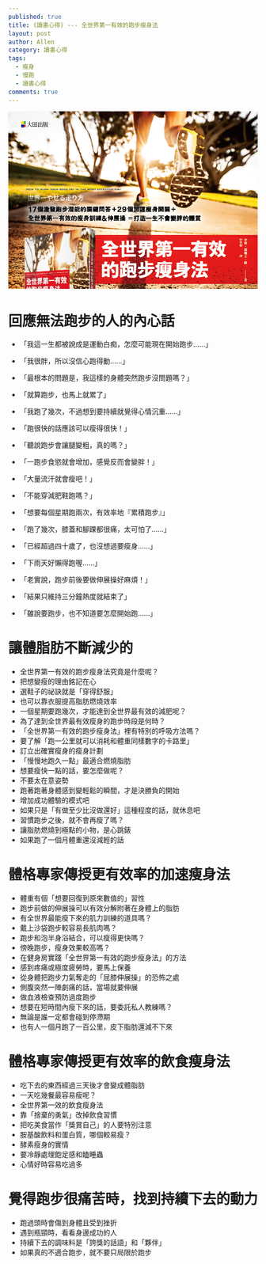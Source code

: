 ```yaml
---
published: true
title: (讀書心得) --- 全世界第一有效的跑步瘦身法
layout: post
author: Allen
category: 讀書心得
tags: 
  - 瘦身
  - 慢跑
  - 讀書心得
comments: true
---
```


![book](/images/blog/20190902/20190902-000.jpg)

# 回應無法跑步的人的內心話
- 「我這一生都被說成是運動白痴，怎麼可能現在開始跑步……」

- 「我很胖，所以沒信心跑得動……」
- 「最根本的問題是，我這樣的身體突然跑步沒問題嗎？」
- 「就算跑步，也馬上就累了」
- 「我跑了幾次，不過想到要持續就覺得心情沉重……」
- 「跑很快的話應該可以瘦得很快！」
- 「聽說跑步會讓腿變粗，真的嗎？」
- 「一跑步食慾就會增加，感覺反而會變胖！」
- 「大量流汗就會瘦吧！」
- 「不能穿減肥鞋跑嗎？」
- 「想要每個星期跑兩次，有效率地『累積跑步』」
- 「跑了幾次，膝蓋和腳踝都很痛，太可怕了……」
- 「已經超過四十歲了，也沒想過要瘦身……」
- 「下雨天好懶得跑喔……」
- 「老實說，跑步前後要做伸展操好麻煩！」
- 「結果只維持三分鐘熱度就結束了」
- 「雖說要跑步，也不知道要怎麼開始跑……」

# 讓體脂肪不斷減少的
-  全世界第一有效的跑步瘦身法究竟是什麼呢？
-  把想變瘦的理由銘記在心
-  選鞋子的祕訣就是「穿得舒服」
-  也可以靠衣服提高脂肪燃燒效率
-  一個星期要跑幾次，才能達到全世界最有效的減肥呢？
-  為了達到全世界最有效瘦身的跑步時段是何時？
-  「全世界第一有效的跑步瘦身法」裡有特別的呼吸方法嗎？
-  要了解「跑一公里就可以消耗和體重同樣數字的卡路里」
-  訂立出確實瘦身的瘦身計劃
-  「慢慢地跑久一點」最適合燃燒脂肪
-  想要瘦快一點的話，要怎麼做呢？
-  不要太在意姿勢
-  跑著跑著身體感到變輕鬆的瞬間，才是決勝負的開始
-  增加成功體驗的模式吧
-  如果只是「有做至少比沒做還好」這種程度的話，就休息吧
-  習慣跑步之後，就不會再瘦了嗎？
-  讓脂肪燃燒到極點的小物，是心跳錶
-  如果跑了一個月體重還沒減輕的話


# 體格專家傳授更有效率的加速瘦身法
-  體重有個「想要回復到原來數值的」習性
-  跑步前做的伸展操可以有效分解附著在身體上的脂肪
-  有全世界最能瘦下來的肌力訓練的道具嗎？
-  戴上沙袋跑步較容易長肌肉嗎？
-  跑步和泡半身浴結合，可以瘦得更快嗎？
-  傍晚跑步，瘦身效果較高嗎？
-  在健身房實踐「全世界第一有效的跑步瘦身法」的方法
-  感到疼痛或極度疲勞時，要馬上保養
-  從身體把跑步力氣奪走的「屈膝伸展操」的恐怖之處
-  側腹突然一陣劇痛的話，當場就要伸展
-  做血液檢查預防過度跑步
-  想要在短時間內瘦下來的話，要委託私人教練嗎？
-  無論是誰一定都會碰到停滯期
-  也有人一個月跑了一百公里，皮下脂肪還減不下來


# 體格專家傳授更有效率的飲食瘦身法
-  吃下去的東西經過三天後才會變成體脂肪
-  一天吃幾餐最容易瘦呢？
-  全世界第一效的飲食瘦身法
-  靠「捨棄的勇氣」改掉飲食習慣
-  把吃美食當作「獎賞自己」的人要特別注意
-  胺基酸飲料和蛋白質，哪個較易瘦？
-  酵素瘦身的實情
-  要冷靜處理飽足感和瞌睡蟲
-  心情好時容易吃過多


# 覺得跑步很痛苦時，找到持續下去的動力
-  跑過頭時會傷到身體且受到挫折
-  遇到瓶頸時，看看身邊成功的人
-  持續下去的調味料是「誇獎的話語」和「夥伴」
-  如果真的不適合跑步，就不要只局限於跑步
